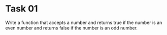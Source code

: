 # Task 01
Write a function that accepts a number and returns true if the number is an even number and returns false if the number is an odd number.